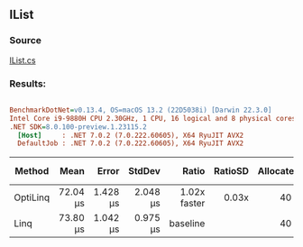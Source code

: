 ﻿## IList

### Source
[IList.cs](../../src/OptiLinq.Benchmark/IList.cs)

### Results:
``` ini

BenchmarkDotNet=v0.13.4, OS=macOS 13.2 (22D5038i) [Darwin 22.3.0]
Intel Core i9-9880H CPU 2.30GHz, 1 CPU, 16 logical and 8 physical cores
.NET SDK=8.0.100-preview.1.23115.2
  [Host]     : .NET 7.0.2 (7.0.222.60605), X64 RyuJIT AVX2
  DefaultJob : .NET 7.0.2 (7.0.222.60605), X64 RyuJIT AVX2


```
|   Method |     Mean |    Error |   StdDev |        Ratio | RatioSD | Allocated | Alloc Ratio |
|--------- |---------:|---------:|---------:|-------------:|--------:|----------:|------------:|
| OptiLinq | 72.04 μs | 1.428 μs | 2.048 μs | 1.02x faster |   0.03x |      40 B |  1.00x more |
|     Linq | 73.80 μs | 1.042 μs | 0.975 μs |     baseline |         |      40 B |             |
